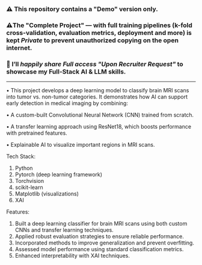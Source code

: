 
### ⚠️ This repository contains a "Demo" version only.  

### ⚠️The "Complete Project" — with full training pipelines (k-fold cross-validation, evaluation metrics, deployment and more) is kept *Private* to prevent unauthorized copying on the open internet.  

### 🤝 I’ll *happily share Full access "Upon Recruiter Request"* to showcase my Full-Stack AI & LLM skills.
--------------------------------------------------------------------------------------------------------------------------------------------------------------------------------
• This project develops a deep learning model to classify brain MRI scans into tumor vs. non-tumor categories. It demonstrates how AI can support early detection in medical imaging by combining:

• A custom-built Convolutional Neural Network (CNN) trained from scratch.

• A transfer learning approach using ResNet18, which boosts performance with pretrained features.

• Explainable AI to visualize important regions in MRI scans.

Tech Stack:
1. Python
2. Pytorch (deep learning framework)
3. Torchvision 
4. scikit-learn 
5. Matplotlib (visualizations)
6. XAI

Features:
1. Built a deep learning classifier for brain MRI scans using both custom CNNs and transfer learning techniques.
2. Applied robust evaluation strategies to ensure reliable performance.
3. Incorporated methods to improve generalization and prevent overfitting.
4. Assessed model performance using standard classification metrics.
5. Enhanced interpretability with XAI techniques.
